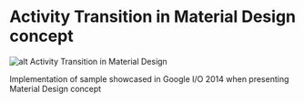# Activity Transition in Material Design concept

![alt Activity Transition in Material Design](https://github.com/muraziz/googleiomaterialdesignsample/raw/master/activity_transitions.gif)

Implementation of sample showcased in Google I/O 2014 when presenting Material Design concept

